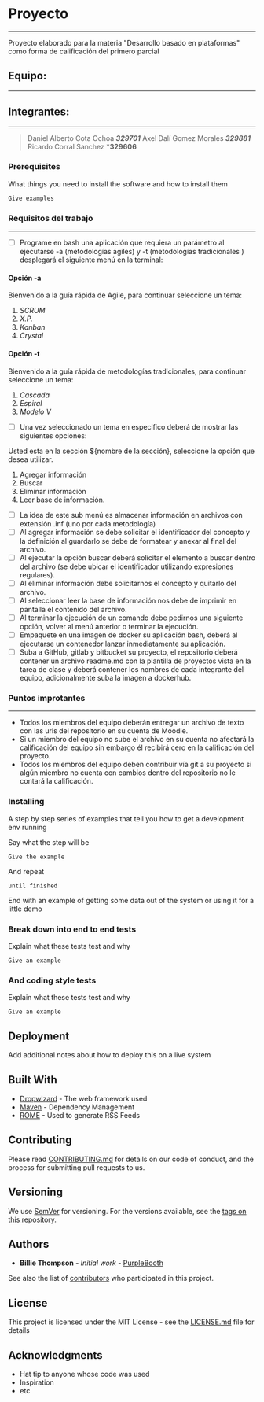 # Proyecto
***
Proyecto elaborado para la materia "Desarrollo basado en plataformas" como forma de calificación del primero parcial

## Equipo:
***
## Integrantes:
***
> Daniel Alberto Cota Ochoa ***329701***
> Axel Dalí Gomez Morales   ***329881***
> Ricardo Corral Sanchez    ***329606**


### Prerequisites

What things you need to install the software and how to install them

```
Give examples
```


### Requisitos del trabajo
***
- [ ]  Programe en bash una aplicación que requiera un parámetro al ejecutarse -a (metodologías ágiles) y -t (metodologías       tradicionales ) desplegará el siguiente menú en la terminal:
#### Opción -a
Bienvenido a la guía rápida de Agile, para continuar seleccione un tema:

1. *SCRUM*
2. *X.P.*
3. *Kanban*
4. *Crystal*
#### Opción -t
Bienvenido a la guía rápida de metodologías tradicionales, para continuar seleccione un tema:

1. *Cascada*
2. *Espiral*
3. *Modelo V*
- [ ]  Una vez seleccionado un tema en especifico deberá de mostrar las siguientes opciones:

Usted esta en la sección ${nombre de la sección}, seleccione la opción que desea utilizar.

1. Agregar información
2. Buscar
3. Eliminar información
4. Leer base de información.
- [ ]  La idea de este sub menú es almacenar información en archivos con extensión .inf (uno por cada metodología)
- [ ]  Al agregar información se debe solicitar el identificador del concepto y la definición al guardarlo se debe de formatear y anexar al final del archivo.
- [ ]  Al ejecutar la opción buscar deberá solicitar el elemento a buscar dentro del archivo (se debe ubicar el identificador utilizando expresiones regulares).
- [ ]  Al eliminar información debe solicitarnos el concepto y quitarlo del archivo.
- [ ]  Al seleccionar leer la base de información nos debe de imprimir en pantalla el contenido del archivo.
- [ ]  Al terminar la ejecución de un comando debe pedirnos una siguiente opción, volver al menú anterior o terminar la ejecución.
- [ ]  Empaquete en una imagen de docker su aplicación bash, deberá al ejecutarse un contenedor lanzar inmediatamente su aplicación.
- [ ]  Suba a GitHub, gitlab y bitbucket su proyecto, el repositorio deberá contener un archivo readme.md con la plantilla de proyectos vista en la tarea de clase y deberá contener los nombres de cada integrante del equipo, adicionalmente suba la imagen a dockerhub.

### Puntos improtantes
***
- Todos los miembros del equipo deberán entregar un archivo de texto con las urls del repositorio en su cuenta de Moodle.
- Si un miembro del equipo no sube el archivo en su cuenta no afectará la calificación del equipo sin embargo él recibirá cero en la calificación del proyecto.
- Todos los miembros del equipo deben contribuir vía git a su proyecto  si algún miembro no cuenta con cambios dentro del repositorio no le contará la calificación.


### Installing

A step by step series of examples that tell you how to get a development env running

Say what the step will be

```
Give the example
```

And repeat

```
until finished
```

End with an example of getting some data out of the system or using it for a little demo

### Break down into end to end tests

Explain what these tests test and why

```
Give an example
```

### And coding style tests

Explain what these tests test and why

```
Give an example
```

## Deployment

Add additional notes about how to deploy this on a live system

## Built With

* [Dropwizard](http://www.dropwizard.io/1.0.2/docs/) - The web framework used
* [Maven](https://maven.apache.org/) - Dependency Management
* [ROME](https://rometools.github.io/rome/) - Used to generate RSS Feeds

## Contributing

Please read [CONTRIBUTING.md](https://gist.github.com/PurpleBooth/b24679402957c63ec426) for details on our code of conduct, and the process for submitting pull requests to us.

## Versioning

We use [SemVer](http://semver.org/) for versioning. For the versions available, see the [tags on this repository](https://github.com/your/project/tags).

## Authors

* **Billie Thompson** - *Initial work* - [PurpleBooth](https://github.com/PurpleBooth)

See also the list of [contributors](https://github.com/your/project/contributors) who participated in this project.

## License

This project is licensed under the MIT License - see the [LICENSE.md](LICENSE.md) file for details

## Acknowledgments

* Hat tip to anyone whose code was used
* Inspiration
* etc
